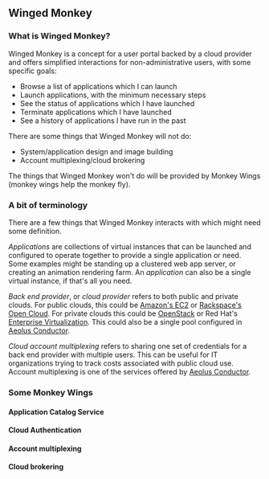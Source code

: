 Winged Monkey
-------------

### What is Winged Monkey?

Winged Monkey is a concept for a user portal backed by a cloud provider and
offers simplified interactions for non-administrative users, with some specific
goals:

* Browse a list of applications which I can launch
* Launch applications, with the minimum necessary steps
* See the status of applications which I have launched
* Terminate applications which I have launched
* See a history of applications I have run in the past

There are some things that Winged Monkey will not do:

* System/application design and image building
* Account multiplexing/cloud brokering

The things that Winged Monkey won't do will be provided by Monkey Wings (monkey
wings help the monkey fly).

### A bit of terminology

There are a few things that Winged Monkey interacts with which might need some
definition.

*Applications* are collections of virtual instances that can be launched and
configured to operate together to provide a single application or need.  Some
examples might be standing up a clustered web app server, or creating an
animation rendering farm.  An *application* can also be a single virtual
instance, if that's all you need.

*Back end provider*, or *cloud provider* refers to both public and private
clouds.  For public clouds, this could be [Amazon's
EC2](http://aws.amazon.com/ec2/) or [Rackspace's Open
Cloud](http://www.rackspace.com/cloud/).  For private clouds this could be
[OpenStack](http://www.openstack.org/) or Red Hat's [Enterprise
Virtualization](http://www.redhat.com/products/virtualization/).  This could
also be a single pool configured in [Aeolus
Conductor](http://aeolusproject.org/conductor.html).

*Cloud account multiplexing* refers to sharing one set of credentials for a back
end provider with multiple users.  This can be useful for IT organizations
trying to track costs associated with public cloud use.  Account multiplexing is
one of the services offered by [Aeolus
Conductor](http://aeolusproject.org/conductor.html).

### Some Monkey Wings

#### Application Catalog Service
#### Cloud Authentication
#### Account multiplexing
#### Cloud brokering
